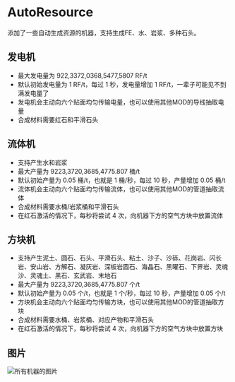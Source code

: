 # AutoResource

添加了一些自动生成资源的机器，支持生成FE、水、岩浆、多种石头。

## 发电机

- 最大发电量为 922,3372,0368,5477,5807 RF/t
- 默认初始发电量为 1 RF/t，每过 1 秒，发电量增加 1 RF/t，一辈子可能见不到满发电量了
- 发电机会主动向六个贴面均匀传输电量，也可以使用其他MOD的导线抽取电量
- 合成材料需要红石和平滑石头

## 流体机

- 支持产生水和岩浆
- 最大产量为 9223,3720,3685,4775.807 桶/t
- 默认初始产量为 0.05 桶/t，也就是 1 桶/秒，每过 10 秒，产量增加 0.05 桶/t
- 流体机会主动向六个贴面均匀传输流体，也可以使用其他MOD的管道抽取流体
- 合成材料需要水桶/岩浆桶和平滑石头
- 在红石激活的情况下，每秒将尝试 4 次，向机器下方的空气方块中放置流体

## 方块机

- 支持产生泥土、圆石、石头、平滑石头、粘土、沙子、沙砾、花岗岩、闪长岩、安山岩、方解石、凝灰岩、深板岩圆石、海晶石、黑曜石、下界岩、灵魂沙、灵魂土、黑石、玄武岩、末地石
- 最大产量为 9223,3720,3685,4775.807 个/t
- 默认初始产量为 0.05 个/t，也就是 1 个/秒，每过 10 秒，产量增加 0.05 个/t
- 方块机会主动向六个贴面均匀传输方块，也可以使用其他MOD的管道抽取方块
- 合成材料需要水桶、岩浆桶、对应产物和平滑石头
- 在红石激活的情况下，每秒将尝试 4 次，向机器下方的空气方块中放置方块



## 图片

![所有机器的图片](https://gitee.com/scrambled_egg_with_eek/auto-resource/raw/master/docs/block.png)